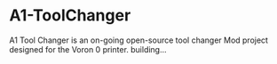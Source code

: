 # A1-ToolChanger
A1 Tool Changer is an on-going open-source tool changer Mod project designed for the Voron 0 printer.
building...
